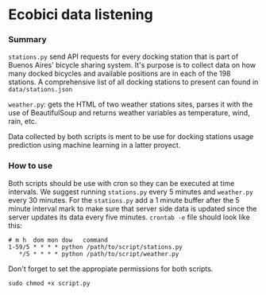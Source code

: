# Ecobici data listening

### Summary

`stations.py` send API requests for every docking station that is part of Buenos Aires' bicycle sharing system. It's purpose is to collect data on how many docked bicycles  and available positions are in each of the 198 stations. A comprehensive list of all docking stations to present can found in  `data/stations.json`

`weather.py`: gets the HTML of two weather stations sites, parses it with the use of BeautifulSoup and returns weather variables as temperature, wind, rain, etc.

Data collected by both scripts is ment to be use for docking stations usage prediction using machine learning in a latter proyect.

### How to use

Both scripts should be use with cron so they can be executed at time intervals. We suggest running `stations.py` every 5 minutes and `weather.py` every 30 minutes. For the `stations.py` add a 1 minute buffer after the 5 minute interval mark to make sure that server side data is updated since the server updates its data every five minutes. `crontab -e` file should look like this:

```
# m h  dom mon dow   command
1-59/5 * * * * python /path/to/script/stations.py
   */5 * * * * python /path/to/script/weather.py
```

Don't forget to set the appropiate permissions for both scripts.

```
sudo chmod +x script.py
```